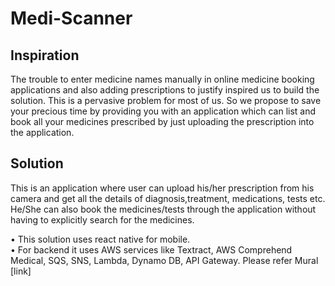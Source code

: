# Medi-Scanner

## Inspiration  
The trouble to enter medicine names manually in online medicine booking applications and also adding prescriptions to justify inspired us to build the solution. This is a pervasive problem for most of us. So we propose to save your precious time by providing you with an application which can list and book all your medicines prescribed by just uploading the prescription into the application.  

## Solution
This is an application where user can upload his/her prescription from his camera and get all the details of diagnosis,treatment, medications, tests etc. He/She can also book the medicines/tests through the application without having to explicitly search for the medicines.

•	This solution uses react native  for mobile.  
•	For backend it uses AWS services like Textract, AWS Comprehend Medical, SQS, SNS, Lambda, Dynamo DB, API Gateway. Please refer Mural [link]
